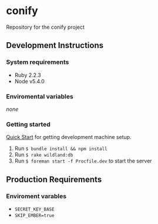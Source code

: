 # conify
Repository for the conify project

## Development Instructions
### System requirements
- Ruby 2.2.3
- Node v5.4.0

### Enviromental variables
*none*

### Getting started
[Quick Start](https://github.com/wildland/guides#setting-up-your-development-enviroment) for getting development machine setup.

1. Run `$ bundle install && npm install`
2. Run `$ rake wildland:db`
3. Run `$ foreman start -f Procfile.dev` to start the server

## Production Requirements
### Enviroment varables
- `SECRET_KEY_BASE`
- `SKIP_EMBER=true`
